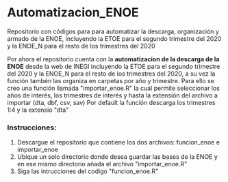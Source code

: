 # Automatizacion_ENOE
Repositorio con códigos para para automatizar la descarga, organización y armado de la ENOE, incluyendo la ETOE para el segundo trimestre del 2020 y la ENOE_N para el resto de los trimestres del 2020

Por ahora el repositorio cuenta con la **automatizacion de la descarga de la ENOE** desde la web de INEGI incluyendo la ETOE para el segundo trimestre del 2020 y la ENOE_N para el resto de los trimestres del 2020, a su vez la función tambén las organiza en carpetas por año y trimestre.
Para ello se creo una función llamada "importar_enoe.R" la cual permite seleccionar los años de interés, los trimestres de interés y hasta la extensión del archivo a importar (dta, dbf, csv, sav)
Por default la función descarga los trimestres 1:4 y la extensio "dta"

### Instrucciones:
1. Descargue el repositorio que contiene los dos archivos: funcion_enoe e importar_enoe
2. Ubique un solo directorio donde desea guardar las bases de la ENOE y en ese mismo directorio añada el archivo "importar_enoe.R"
3. Siga las intrucciones del codigo "funcion_enoe.R"
